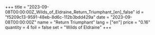 +++
title = "2023-09-08T00:00:00Z_Wilds_of_Eldraine_Return_Triumphant_[en]_false"
id = "f5209c13-9591-48eb-8d6c-112b3bdd429a"
date = "2023-09-08T00:00:00Z"
name = "Return Triumphant"
lang = ["en"]
price = "0.16"
quantity = 4
foil = false
set = "Wilds of Eldraine"
+++
